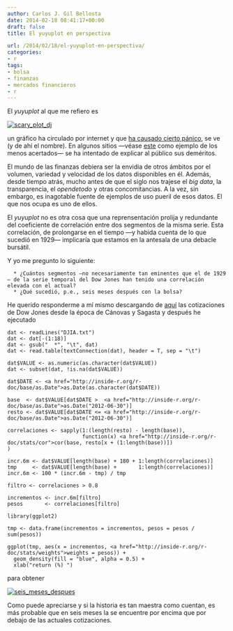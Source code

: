 ```yaml
---
author: Carlos J. Gil Bellosta
date: 2014-02-18 08:41:17+00:00
draft: false
title: El yuyuplot en perspectiva

url: /2014/02/18/el-yuyuplot-en-perspectiva/
categories:
- r
tags:
- bolsa
- finanzas
- mercados financieros
- r
---
```


El _yuyuplot_ al que me refiero es

[![scary_plot_dj](/wp-uploads/2014/02/scary_plot_dj.jpg)
](/wp-uploads/2014/02/scary_plot_dj.jpg)

un gráfico ha circulado por internet y que [ha causado cierto pánico](http://www.marketwatch.com/story/scary-1929-market-chart-gains-traction-2014-02-11), se ve (y de ahí el nombre). En algunos sitios —véase [este](http://www.gurusblog.com/archives/dow-jones-sp500-grafico-comparativa-1929/04/02/2014/) como ejemplo de los menos acertados— se ha intentado de explicar al público sus deméritos.

El mundo de las finanzas debiera ser la envidia de otros ámbitos por el volumen, variedad y velocidad de los datos disponibles en él. Además, desde tiempo atrás, mucho antes de que el siglo nos trajese el _big data_, la transparencia, el _opendetodo_ y otras concomitancias. A la vez, sin embargo, es inagotable fuente de ejemplos de uso pueril de esos datos. El que nos ocupa es uno de ellos.

El _yuyuplot_ no es otra cosa que una reprensentación prolija y redundante del coeficiente de correlación entre dos segmentos de la misma serie. Esta correlación, de prolongarse en el tiempo —y habida cuenta de lo que sucedió en 1929— implicaría que estamos en la antesala de una debacle bursátil.

Y yo me pregunto lo siguiente:



	  * ¿Cuántos segmentos —no necesariamente tan eminentes que el de 1929— de la serie temporal del Dow Jones han tenido una correlación elevada con el actual?
	  * ¿Qué sucedió, p.e., seis meses después con la bolsa?


He querido responderme a mí mismo descargando de [aquí](http://research.stlouisfed.org/fred2/series/DJIA/downloaddata?cid=32255) las cotizaciones de Dow Jones desde la época de Cánovas y Sagasta y después he ejecutado



    dat <- readLines("DJIA.txt")
    dat <- dat[-(1:18)]
    dat <- gsub("  *", "\t", dat)
    dat <- read.table(textConnection(dat), header = T, sep = "\t")

    dat$VALUE <- as.numeric(as.character(dat$VALUE))
    dat <- subset(dat, !is.na(dat$VALUE))

    dat$DATE <- <a href="http://inside-r.org/r-doc/base/as.Date">as.Date(as.character(dat$DATE))

    base  <- dat$VALUE[dat$DATE >  <a href="http://inside-r.org/r-doc/base/as.Date">as.Date("2012-06-30")]
    resto <- dat$VALUE[dat$DATE <= <a href="http://inside-r.org/r-doc/base/as.Date">as.Date("2012-06-30")]

    correlaciones <- sapply(1:(length(resto) - length(base)),
                            function(x) <a href="http://inside-r.org/r-doc/stats/cor">cor(base, resto[x + (1:length(base))])
    )

    incr.6m <- dat$VALUE[length(base) + 180 + 1:length(correlaciones)]
    tmp     <- dat$VALUE[length(base) +       1:length(correlaciones)]
    incr.6m <- 100 * (incr.6m - tmp) / tmp

    filtro <- correlaciones > 0.8

    incrementos <- incr.6m[filtro]
    pesos       <- correlaciones[filtro]

    library(ggplot2)

    tmp <- data.frame(incrementos = incrementos, pesos = pesos / sum(pesos))

    ggplot(tmp, aes(x = incrementos, <a href="http://inside-r.org/r-doc/stats/weights">weights = pesos)) +
      geom_density(fill = "blue", alpha = 0.5) +
      xlab("return (%) ")



para obtener

[![seis_meses_despues](/wp-uploads/2014/02/seis_meses_despues.png)
](/wp-uploads/2014/02/seis_meses_despues.png)

Como puede apreciarse y si la historia es tan maestra como cuentan, es más probable que en seis meses la se encuentre por encima que por debajo de las actuales cotizaciones.


